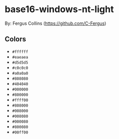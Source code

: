 # base16-windows-nt-light

By: Fergus Collins (https://github.com/C-Fergus)

## Colors

* `#ffffff`
* `#eaeaea`
* `#d5d5d5`
* `#c0c0c0`
* `#a0a0a0`
* `#808080`
* `#404040`
* `#000000`
* `#800000`
* `#ffff00`
* `#808000`
* `#008000`
* `#008080`
* `#000080`
* `#800080`
* `#00ff00`

